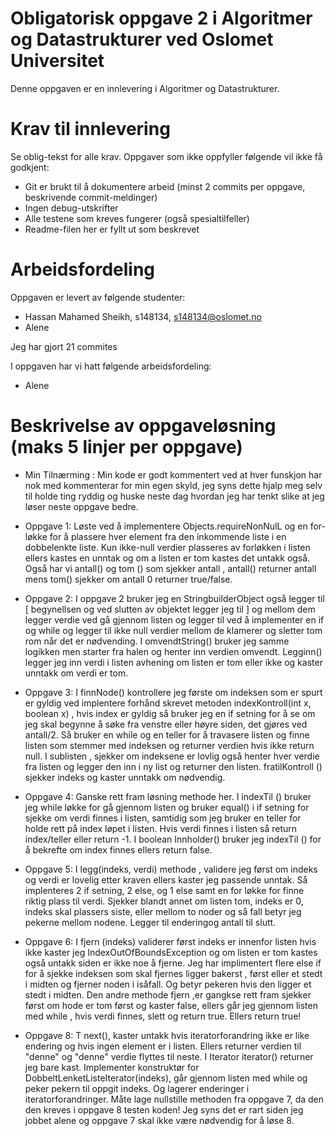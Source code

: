 # Obligatorisk oppgave 2 i Algoritmer og Datastrukturer ved Oslomet Universitet

Denne oppgaven er en innlevering i Algoritmer og Datastrukturer. 

# Krav til innlevering

Se oblig-tekst for alle krav. Oppgaver som ikke oppfyller følgende vil ikke få godkjent:

* Git er brukt til å dokumentere arbeid (minst 2 commits per oppgave, beskrivende commit-meldinger)	
* Ingen debug-utskrifter
* Alle testene som kreves fungerer (også spesialtilfeller)
* Readme-filen her er fyllt ut som beskrevet

# Arbeidsfordeling

Oppgaven er levert av følgende studenter:
* Hassan Mahamed Sheikh, s148134, s148134@oslomet.no
* Alene

Jeg har gjort 21 commites

I oppgaven har vi hatt følgende arbeidsfordeling:
* Alene 

# Beskrivelse av oppgaveløsning (maks 5 linjer per oppgave)

* Min Tilnærming : Min kode er godt kommentert ved at hver funskjon har nok med kommenterar for min egen skyld,
jeg syns dette hjalp meg selv til holde ting ryddig og huske neste dag hvordan jeg har tenkt slike at jeg løser neste 
oppgave bedre. 

* Oppgave 1: Løste ved å implementere  Objects.requireNonNulL og en for-løkke for å plassere hver
            element fra den inkommende liste i en dobbelenkte liste. Kun ikke-null verdier plasseres av forløkken i listen
            ellers kastes en unntak og om a listen er tom kastes det untakk også. Også har vi antall() og tom () som 
            sjekker antall , antall()  returner antall mens tom() sjekker om antall 0 returner true/false.
            
* Oppgave 2: I oppgave 2 bruker jeg en StringbuilderObject også legger til [  begynellsen og ved slutten av objektet 
             legger jeg til ] og mellom dem legger verdie ved gå gjennom listen og legger til ved å implementer en if 
             og while og legger til ikke null verdier mellom de klamerer og sletter tom rom når det er nødvending.
             I omvendtString() bruker jeg samme logikken men starter fra halen og henter inn verdien omvendt. Legginn()
             legger jeg inn verdi i listen avhening om listen er tom eller ikke og kaster unntakk om verdi er tom.
             
* Oppgave 3: I finnNode() kontrollere jeg første om indeksen som er spurt er gyldig ved implentere forhånd skrevet 
             metoden indexKontroll(int x, boolean x) , hvis index er gyldig så bruker jeg en if setning for å se om jeg 
             skal begynne å søke fra venstre eller høyre siden, det gjøres ved antall/2. Så bruker en while og en teller 
             for å travasere listen og finne listen som stemmer med indeksen og returner verdien hvis ikke return null. 
             I sublisten , sjekker om indeksene er lovlig også henter hver verdie fra listen og legger den inn i ny 
             list og returner den listen. fratilKontroll () sjekker indeks og kaster unntakk om nødvendig.

* Oppgave 4: Ganske rett fram løsning methode her. I indexTil () bruker jeg while løkke for gå gjennom listen og 
             bruker equal() i if setning  for sjekke om verdi finnes i listen, samtidig som  jeg bruker en teller for
             holde rett på index løpet i listen. Hvis verdi finnes i listen så return index/teller  eller return -1.
             I  boolean Innholder() bruker jeg indexTil () for å bekrefte om index finnes ellers return false.   
                                
* Oppgave 5: I legg(indeks, verdi) methode , validere jeg først om indeks og verdi er lovelig etter kraven ellers kaster 
             jeg passende unntak. Så implenteres 2 if setning, 2 else, og 1 else samt en for løkke for finne riktig 
             plass til verdi. Sjekker blandt annet om listen tom, indeks er 0, indeks skal plassers siste, eller mellom
             to noder og så fall betyr jeg pekerne mellom nodene. Legger til enderingog antall til slutt.   

* Oppgave 6: I fjern (indeks) validerer først indeks er innenfor listen hvis ikke kaster jeg IndexOutOfBoundsException 
             og om listen er tom kastes også untakk siden er ikke noe å fjerne. Jeg har implimentert flere else if 
             for å sjekke indeksen som skal fjernes ligger bakerst , først eller et stedt i midten og fjerner noden i 
             isåfall. Og betyr pekeren hvis den ligger  et stedt i midten. Den andre methode fjern ,er gangkse rett fram
             sjekker først om hode er tom først og kaster false, ellers går jeg gjennom listen med while , hvis verdi
             finnes, slett og return true. Ellers return true! 
             
* Oppgave 8: T next(),  kaster untakk hvis iteratorforandring ikke er like endering og hvis ingen element er i listen. 
             Ellers returner verdien til "denne" og "denne" verdie flyttes til neste. I Iterator<T> iterator() returner jeg
             bare kast. Implementer konstruktør for DobbeltLenketListeIterator(indeks), går gjennom listen med while 
             og peker pekern til oppgit indeks. Og lagerer enderinger i iteratorforandringer. 
             Måte lage nullstille methoden fra oppgave 7, da den den kreves i oppgave 8 testen koden! 
             Jeg syns det er rart siden jeg jobbet alene og oppgave 7 skal ikke være nødvendig for å løse 8.
